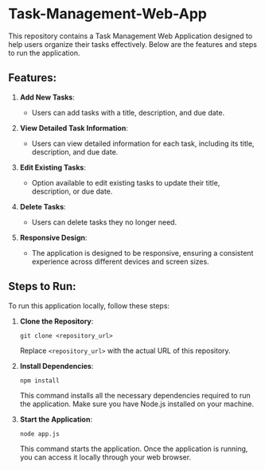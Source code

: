 # Task-Management-Web-App
This repository contains a Task Management Web Application designed to help users organize their tasks effectively. Below are the features and steps to run the application.

## Features:
1. **Add New Tasks**:
   - Users can add tasks with a title, description, and due date.

2. **View Detailed Task Information**:
   - Users can view detailed information for each task, including its title, description, and due date.

3. **Edit Existing Tasks**:
   - Option available to edit existing tasks to update their title, description, or due date.

4. **Delete Tasks**:
   - Users can delete tasks they no longer need.

5. **Responsive Design**:
   - The application is designed to be responsive, ensuring a consistent experience across different devices and screen sizes.

## Steps to Run:
To run this application locally, follow these steps:

1. **Clone the Repository**:
   ```
   git clone <repository_url>
   ```
   Replace `<repository_url>` with the actual URL of this repository.

2. **Install Dependencies**:
   ```
   npm install
   ```
   This command installs all the necessary dependencies required to run the application. Make sure you have Node.js installed on your machine.

3. **Start the Application**:
   ```
   node app.js
   ```
   This command starts the application. Once the application is running, you can access it locally through your web browser.
